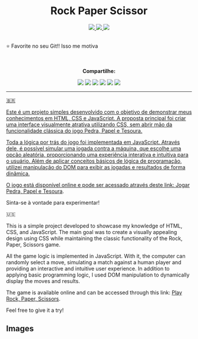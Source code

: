 <div align = "center">
  <h1 align="center">Rock Paper Scissor</h1>
  <a href = "mailto:vitorjarreta@gmail.com?subject=Gostaria de Entrar em contato">
    <img src = "https://img.shields.io/badge/Gmail-D14836?style=for-the-badge&logo=gmail&logoColor=white"/>
  </a>
  <a href = "https://www.linkedin.com/in/vitor-jarreta-a5ba2a207" >
    <img src = "https://img.shields.io/badge/LinkedIn-0077B5?style=for-the-badge&logo=linkedin&logoColor=white" />
  </a>
  <a href="https://www.kaggle.com/vitorjarretaribeiro">
    <img src = "https://img.shields.io/badge/Kaggle-20BEFF?style=for-the-badge&logo=Kaggle&logoColor=white">
  </a>
</div>

<div>
  <br>
  <p>⭐ Favorite no seu Git!! Isso me motiva</p>
</div>

<div align="center">
  <br>
  <p><strong>Compartilhe:</strong></p>
  <a href="https://x.com/intent/tweet?text=Check%20out%20this%20project%20on%20GitHub:%20https://github.com/vitor-jarreta/rock-paper-scissors"><img src= "https://img.shields.io/badge/compartilhe-000000?logo=x&logoColor=white"></a>
  <a href="https://www.facebook.com/sharer/sharer.php?u=https://github.com/vitor-jarreta/rock-paper-scissors"><img src="https://img.shields.io/badge/Compartilhe-1877F2?logo=facebook&logoColor=white"></a>
  <a href="https://www.linkedin.com/sharing/share-offsite/?url=https://github.com/vitor-jarreta/rock-paper-scissors"><img src="https://img.shields.io/badge/Compartilhe-0A66C2?logo=linkedin&logoColor=white"></a>
  <a href="https://www.instagram.com/vitorjarreta"><img src="https://img.shields.io/badge/Compartilhe-DD2A7B?logo=instagram&logoColor=white"></a>
  <a href="https://www.reddit.com/submit?url=https://github.com/vitor-jarreta/rock-paper-scissors"><img src="https://img.shields.io/badge/Compartilhe-FF4500?logo=reddit&logoColor=white"></a>
  <a href="https://api.whatsapp.com/send?text=https://github.com/vitor-jarreta/rock-paper-scissors"><img src="https://img.shields.io/badge/Compartilhe-25D366?logo=whatsapp&logoColor=white"</a>
</div>

---
🇧🇷

Este é um projeto simples desenvolvido com o objetivo de demonstrar meus conhecimentos em HTML, CSS e JavaScript. A proposta principal foi criar uma interface visualmente atrativa utilizando CSS, sem abrir mão da funcionalidade clássica do jogo Pedra, Papel e Tesoura.

Toda a lógica por trás do jogo foi implementada em JavaScript. Através dele, é possível simular uma jogada contra a máquina, que escolhe uma opção aleatória, proporcionando uma experiência interativa e intuitiva para o usuário. Além de aplicar conceitos básicos de lógica de programação, utilizei manipulação do DOM para exibir as jogadas e resultados de forma dinâmica.

O jogo está disponível online e pode ser acessado através deste link: [Jogar Pedra, Papel e Tesoura](https://vitor-jarreta.github.io/rock-paper-scissors/).

Sinta-se à vontade para experimentar!


🇺🇸

This is a simple project developed to showcase my knowledge of HTML, CSS, and JavaScript. The main goal was to create a visually appealing design using CSS while maintaining the classic functionality of the Rock, Paper, Scissors game.

All the game logic is implemented in JavaScript. With it, the computer can randomly select a move, simulating a match against a human player and providing an interactive and intuitive user experience. In addition to applying basic programming logic, I used DOM manipulation to dynamically display the moves and results.

The game is available online and can be accessed through this link: [Play Rock, Paper, Scissors](https://vitor-jarreta.github.io/rock-paper-scissors/).

Feel free to give it a try!



## Images
